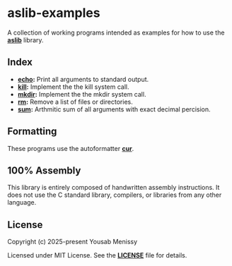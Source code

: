 # aslib-examples
A collection of working programs intended as examples for how to use the **[aslib](https://github.com/yousabmenissy/aslib)** library.

## Index
- **[echo](https://github.com/yousabmenissy/aslib-examples/tree/main/echo):** Print all arguments to standard output.
- **[kill](https://github.com/yousabmenissy/aslib-examples/tree/main/kill):** Implement the the kill system call.
- **[mkdir](https://github.com/yousabmenissy/aslib-examples/tree/main/mkdir):** Implement the the mkdir system call.
- **[rm](https://github.com/yousabmenissy/aslib-examples/tree/main/rm):** Remove a list of files or directories.
- **[sum](https://github.com/yousabmenissy/aslib-examples/tree/main/sum):** Arthmitic sum of all arguments with exact decimal percision.

## Formatting
These programs use the autoformatter **[cur](https://github.com/yousabmenissy/cur)**.

## 100% Assembly
This library is entirely composed of handwritten assembly instructions. It does not use the C standard library, compilers, or libraries from any other language.

## License
Copyright (c) 2025-present Yousab Menissy

Licensed under MIT License. See the **[LICENSE](LICENSE)** file for details.